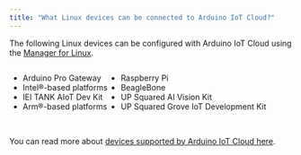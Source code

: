 ```yaml
---
title: "What Linux devices can be connected to Arduino IoT Cloud?"
---
```



The following Linux devices can be configured with Arduino IoT Cloud using the [Manager for Linux](https://create.arduino.cc/getting-started/#cloud-devices).

<!-- HTML float for screen size flexibility -->
<div style="float: left">

<!-- first section -->
* Arduino Pro Gateway
* Intel®-based platforms
* IEI TANK AIoT Dev Kit
* Arm®-based platforms

</div>
<div style="float: left">

<!-- second section -->
* Raspberry Pi
* BeagleBone
* UP Squared AI Vision Kit
* UP Squared Grove IoT Development Kit

</div>
<div style="clear: both"/>
<br>

You can read more about [devices supported by Arduino IoT Cloud here](https://support.arduino.cc/hc/en-us/articles/360016077320).

